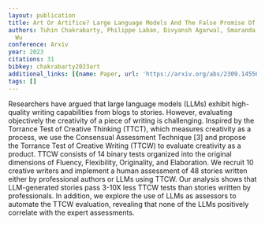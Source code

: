 ```yaml
---
layout: publication
title: Art Or Artifice? Large Language Models And The False Promise Of Creativity
authors: Tuhin Chakrabarty, Philippe Laban, Divyansh Agarwal, Smaranda Muresan, Chien-sheng
  Wu
conference: Arxiv
year: 2023
citations: 31
bibkey: chakrabarty2023art
additional_links: [{name: Paper, url: 'https://arxiv.org/abs/2309.14556'}]
tags: []
---
```

Researchers have argued that large language models (LLMs) exhibit
high-quality writing capabilities from blogs to stories. However, evaluating
objectively the creativity of a piece of writing is challenging. Inspired by
the Torrance Test of Creative Thinking (TTCT), which measures creativity as a
process, we use the Consensual Assessment Technique [3] and propose the
Torrance Test of Creative Writing (TTCW) to evaluate creativity as a product.
TTCW consists of 14 binary tests organized into the original dimensions of
Fluency, Flexibility, Originality, and Elaboration. We recruit 10 creative
writers and implement a human assessment of 48 stories written either by
professional authors or LLMs using TTCW. Our analysis shows that LLM-generated
stories pass 3-10X less TTCW tests than stories written by professionals. In
addition, we explore the use of LLMs as assessors to automate the TTCW
evaluation, revealing that none of the LLMs positively correlate with the
expert assessments.